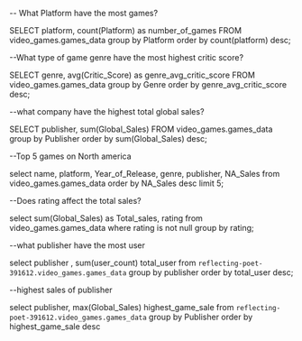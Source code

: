 -- What Platform have the most games?

SELECT platform, count(Platform) as number_of_games
FROM video_games.games_data
group by Platform
order by count(platform) desc;
 
--What type of game genre have the most highest critic score?

SELECT genre, avg(Critic_Score) as genre_avg_critic_score
FROM video_games.games_data
group by Genre
order by genre_avg_critic_score desc;

--what company have the highest total global sales?

SELECT publisher, sum(Global_Sales)
FROM video_games.games_data
group by Publisher
order by sum(Global_Sales) desc;

--Top 5 games on North america

select name, platform, Year_of_Release, genre, publisher, NA_Sales
from video_games.games_data
order by NA_Sales desc
limit 5;

--Does rating affect the total sales?

select sum(Global_Sales) as Total_sales, rating
from video_games.games_data
where rating is not null
group by rating;

--what publisher have the most user

select publisher , sum(user_count) total_user
from `reflecting-poet-391612.video_games.games_data`
group by publisher 
order by total_user desc;

--highest sales of publisher

select publisher, max(Global_Sales) highest_game_sale
from `reflecting-poet-391612.video_games.games_data`
group by Publisher
order by highest_game_sale desc
